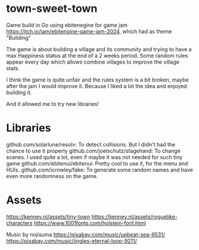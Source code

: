 # town-sweet-town

Game build in Go using ebitenegine for game jam https://itch.io/jam/ebitengine-game-jam-2024, which had as theme "Building"

The game is about building a village and its community and trying to have a max Happiness status at the end of a 2 weeks period.
Some random rules appear every day which allows combine villages to improve the village stats.

I think the game is quite unfair and the rules system is a bit broken, maybe after the jam I would improve it. 
Because I liked a lot the idea and enjoyed building it.

And it allowed me to try new libraries!

# Libraries

github.com/solarlune/resolv: To detect collisions. But I didn't had the chance to use it properly
github.com/joelschutz/stagehand: To change scenes. I used quite a lot, even if maybe it was not needed for such tiny game
github.com/ebitenui/ebitenui: Pretty cool to use it, for the menu and HUIs.
github.com/icrowley/fake: To generate some random names and have even more randomness on the game.


# Assets

https://kenney.nl/assets/tiny-town
https://kenney.nl/assets/roguelike-characters
https://www.1001fonts.com/holstein-font.html

Music by nojisuma 
https://pixabay.com/music/upbeat-sea-9531/
https://pixabay.com/music/jingles-eternal-loop-9211/
